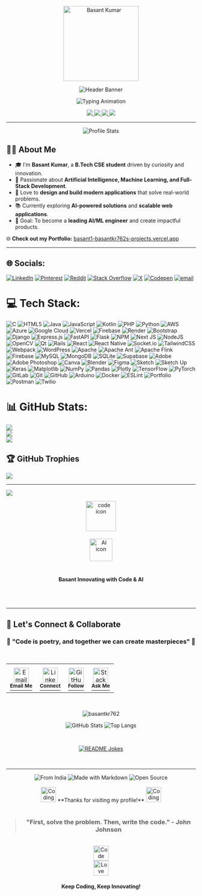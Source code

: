 <!-- Ultra Modern Professional Header -->

<p align="center">
  <img src="https://github.com/basantkr762.png" width="200" style="border-radius:50 %; border: 6 px solid #00C4CC; box-shadow: 0 px 8 px 35 px rgba (0, 196, 204, 0.6);" alt="Basant Kumar"/>
</p>

<p align="center">
  <img src="https://capsule-render.vercel.app/api?type=waving&height=250&color=0:0A66C2,100:00C4CC&text=👋%20Welcome%20to%20Basant%20Kumar's%20Universe&fontColor=ffffff&fontSize=42&fontAlignY=38&animation=fadeIn&desc=AI%20Enthusiast%20%7C%20Full-Stack%20Developer%20%7C%20Tech%20Innovator&descAlignY=60&descAlign=50" alt="Header Banner"/>
</p>

<p align="center">
  <img src="https://readme-typing-svg.herokuapp.com?font=JetBrains+Mono&weight=700&size=22&duration=3500&pause=700&color=00C4CC&center=true&vCenter=true&width=800&lines=B.Tech+CSE+Student;AI+%26+ML+Explorer;Full-Stack+Developer+(React+%7C+Django+%7C+Next.js);Passionate+about+Building+Modern+Tech+Solutions;Always+Learning+%7C+Always+Creating" alt="Typing Animation"/>
</p>

<p align="center">
  <a href="https://basant1-basantkr762s-projects.vercel.app/">
    <img src="https://img.shields.io/badge/🌐 Portfolio-00C4CC?style=for-the-badge&logo=vercel&logoColor=white" />
  </a>
  <a href="https://github.com/basantkr762">
    <img src="https://img.shields.io/badge/GitHub-181717?style=for-the-badge&logo=github&logoColor=white" />
  </a>
  <a href="mailto:basantkr762@gmail.com">
    <img src="https://img.shields.io/badge/Email-D14836?style=for-the-badge&logo=gmail&logoColor=white" />
  </a>
  <a href="https://www.linkedin.com/in/basantkr762/">
    <img src="https://img.shields.io/badge/LinkedIn-0A66C2?style=for-the-badge&logo=linkedin&logoColor=white" />
  </a>
</p>

---

<p align="center">
  <img src="https://github-widgetbox.vercel.app/api/profile?username=basantkr762&theme=dark&data=followers,repositories,stars,commits" alt="Profile Stats"/>
</p>


## 👨‍💻 About Me  

- 🎓 I’m **Basant Kumar**, a **B.Tech CSE student** driven by curiosity and innovation.  
- 🤖 Passionate about **Artificial Intelligence, Machine Learning, and Full-Stack Development**.  
- 🌟 Love to **design and build modern applications** that solve real-world problems.  
- 📚 Currently exploring **AI-powered solutions** and **scalable web applications**.  
- 🎯 Goal: To become a **leading AI/ML engineer** and create impactful products.  

🌐 **Check out my Portfolio:** [basant1-basantkr762s-projects.vercel.app](https://basant1-basantkr762s-projects.vercel.app/)  

---

## 🌐 Socials:
[![LinkedIn](https://img.shields.io/badge/LinkedIn-%230077B5.svg?logo=linkedin&logoColor=white)](https://linkedin.com/in/www.linkedin.com/in/basant-kumar-6a4909124) [![Pinterest](https://img.shields.io/badge/Pinterest-%23E60023.svg?logo=Pinterest&logoColor=white)](https://pinterest.com/basantkr762) [![Reddit](https://img.shields.io/badge/Reddit-%23FF4500.svg?logo=Reddit&logoColor=white)](https://reddit.com/user/u/StormSea4606) [![Stack Overflow](https://img.shields.io/badge/-Stackoverflow-FE7A16?logo=stack-overflow&logoColor=white)](https://stackoverflow.com/users/24881352) [![X](https://img.shields.io/badge/X-black.svg?logo=X&logoColor=white)](https://x.com/@BasantK72049334) [![Codepen](https://img.shields.io/badge/Codepen-000000?logo=codepen&logoColor=white)](https://codepen.io/@Basant-Kumar-the-bashful) [![email](https://img.shields.io/badge/Email-D14836?logo=gmail&logoColor=white)](mailto:basantkr762@gmail.com) 

# 💻 Tech Stack:
![C](https://img.shields.io/badge/c-%2300599C.svg?style=for-the-badge&logo=c&logoColor=white) ![HTML5](https://img.shields.io/badge/html5-%23E34F26.svg?style=for-the-badge&logo=html5&logoColor=white) ![Java](https://img.shields.io/badge/java-%23ED8B00.svg?style=for-the-badge&logo=openjdk&logoColor=white) ![JavaScript](https://img.shields.io/badge/javascript-%23323330.svg?style=for-the-badge&logo=javascript&logoColor=%23F7DF1E) ![Kotlin](https://img.shields.io/badge/kotlin-%237F52FF.svg?style=for-the-badge&logo=kotlin&logoColor=white) ![PHP](https://img.shields.io/badge/php-%23777BB4.svg?style=for-the-badge&logo=php&logoColor=white) ![Python](https://img.shields.io/badge/python-3670A0?style=for-the-badge&logo=python&logoColor=ffdd54) ![AWS](https://img.shields.io/badge/AWS-%23FF9900.svg?style=for-the-badge&logo=amazon-aws&logoColor=white) ![Azure](https://img.shields.io/badge/azure-%230072C6.svg?style=for-the-badge&logo=microsoftazure&logoColor=white) ![Google Cloud](https://img.shields.io/badge/GoogleCloud-%234285F4.svg?style=for-the-badge&logo=google-cloud&logoColor=white) ![Vercel](https://img.shields.io/badge/vercel-%23000000.svg?style=for-the-badge&logo=vercel&logoColor=white) ![Firebase](https://img.shields.io/badge/firebase-%23039BE5.svg?style=for-the-badge&logo=firebase) ![Render](https://img.shields.io/badge/Render-%46E3B7.svg?style=for-the-badge&logo=render&logoColor=white) ![Bootstrap](https://img.shields.io/badge/bootstrap-%238511FA.svg?style=for-the-badge&logo=bootstrap&logoColor=white) ![Django](https://img.shields.io/badge/django-%23092E20.svg?style=for-the-badge&logo=django&logoColor=white) ![Express.js](https://img.shields.io/badge/express.js-%23404d59.svg?style=for-the-badge&logo=express&logoColor=%2361DAFB) ![FastAPI](https://img.shields.io/badge/FastAPI-005571?style=for-the-badge&logo=fastapi) ![Flask](https://img.shields.io/badge/flask-%23000.svg?style=for-the-badge&logo=flask&logoColor=white) ![NPM](https://img.shields.io/badge/NPM-%23CB3837.svg?style=for-the-badge&logo=npm&logoColor=white) ![Next JS](https://img.shields.io/badge/Next-black?style=for-the-badge&logo=next.js&logoColor=white) ![NodeJS](https://img.shields.io/badge/node.js-6DA55F?style=for-the-badge&logo=node.js&logoColor=white) ![OpenCV](https://img.shields.io/badge/opencv-%23white.svg?style=for-the-badge&logo=opencv&logoColor=white) ![Qt](https://img.shields.io/badge/Qt-%23217346.svg?style=for-the-badge&logo=Qt&logoColor=white) ![Rails](https://img.shields.io/badge/rails-%23CC0000.svg?style=for-the-badge&logo=ruby-on-rails&logoColor=white) ![React](https://img.shields.io/badge/react-%2320232a.svg?style=for-the-badge&logo=react&logoColor=%2361DAFB) ![React Native](https://img.shields.io/badge/react_native-%2320232a.svg?style=for-the-badge&logo=react&logoColor=%2361DAFB) ![Socket.io](https://img.shields.io/badge/Socket.io-black?style=for-the-badge&logo=socket.io&badgeColor=010101) ![TailwindCSS](https://img.shields.io/badge/tailwindcss-%2338B2AC.svg?style=for-the-badge&logo=tailwind-css&logoColor=white) ![Webpack](https://img.shields.io/badge/webpack-%238DD6F9.svg?style=for-the-badge&logo=webpack&logoColor=black) ![WordPress](https://img.shields.io/badge/WordPress-%23117AC9.svg?style=for-the-badge&logo=WordPress&logoColor=white) ![Apache](https://img.shields.io/badge/apache-%23D42029.svg?style=for-the-badge&logo=apache&logoColor=white) ![Apache Ant](https://img.shields.io/badge/Apache%20Ant-A81C7D?style=for-the-badge&logo=Apache%20Ant&logoColor=white) ![Apache Flink](https://img.shields.io/badge/Apache%20Flink-E6526F?style=for-the-badge&logo=Apache%20Flink&logoColor=white) ![Firebase](https://img.shields.io/badge/firebase-a08021?style=for-the-badge&logo=firebase&logoColor=ffcd34) ![MySQL](https://img.shields.io/badge/mysql-4479A1.svg?style=for-the-badge&logo=mysql&logoColor=white) ![MongoDB](https://img.shields.io/badge/MongoDB-%234ea94b.svg?style=for-the-badge&logo=mongodb&logoColor=white) ![SQLite](https://img.shields.io/badge/sqlite-%2307405e.svg?style=for-the-badge&logo=sqlite&logoColor=white) ![Supabase](https://img.shields.io/badge/Supabase-3ECF8E?style=for-the-badge&logo=supabase&logoColor=white) ![Adobe](https://img.shields.io/badge/adobe-%23FF0000.svg?style=for-the-badge&logo=adobe&logoColor=white) ![Adobe Photoshop](https://img.shields.io/badge/adobe%20photoshop-%2331A8FF.svg?style=for-the-badge&logo=adobe%20photoshop&logoColor=white) ![Canva](https://img.shields.io/badge/Canva-%2300C4CC.svg?style=for-the-badge&logo=Canva&logoColor=white) ![Blender](https://img.shields.io/badge/blender-%23F5792A.svg?style=for-the-badge&logo=blender&logoColor=white) ![Figma](https://img.shields.io/badge/figma-%23F24E1E.svg?style=for-the-badge&logo=figma&logoColor=white) ![Sketch](https://img.shields.io/badge/Sketch-FFB387?style=for-the-badge&logo=sketch&logoColor=black) ![Sketch Up](https://img.shields.io/badge/SketchUp-005F9E?style=for-the-badge&logo=sketchup&logoColor=white) ![Keras](https://img.shields.io/badge/Keras-%23D00000.svg?style=for-the-badge&logo=Keras&logoColor=white) ![Matplotlib](https://img.shields.io/badge/Matplotlib-%23ffffff.svg?style=for-the-badge&logo=Matplotlib&logoColor=black) ![NumPy](https://img.shields.io/badge/numpy-%23013243.svg?style=for-the-badge&logo=numpy&logoColor=white) ![Pandas](https://img.shields.io/badge/pandas-%23150458.svg?style=for-the-badge&logo=pandas&logoColor=white) ![Plotly](https://img.shields.io/badge/Plotly-%233F4F75.svg?style=for-the-badge&logo=plotly&logoColor=white) ![TensorFlow](https://img.shields.io/badge/TensorFlow-%23FF6F00.svg?style=for-the-badge&logo=TensorFlow&logoColor=white) ![PyTorch](https://img.shields.io/badge/PyTorch-%23EE4C2C.svg?style=for-the-badge&logo=PyTorch&logoColor=white) ![GitLab](https://img.shields.io/badge/gitlab-%23181717.svg?style=for-the-badge&logo=gitlab&logoColor=white) ![Git](https://img.shields.io/badge/git-%23F05033.svg?style=for-the-badge&logo=git&logoColor=white) ![GitHub](https://img.shields.io/badge/github-%23121011.svg?style=for-the-badge&logo=github&logoColor=white) ![Arduino](https://img.shields.io/badge/-Arduino-00979D?style=for-the-badge&logo=Arduino&logoColor=white) ![Docker](https://img.shields.io/badge/docker-%230db7ed.svg?style=for-the-badge&logo=docker&logoColor=white) ![ESLint](https://img.shields.io/badge/ESLint-4B3263?style=for-the-badge&logo=eslint&logoColor=white) ![Portfolio](https://img.shields.io/badge/Portfolio-%23000000.svg?style=for-the-badge&logo=firefox&logoColor=#FF7139) ![Postman](https://img.shields.io/badge/Postman-FF6C37?style=for-the-badge&logo=postman&logoColor=white) ![Twilio](https://img.shields.io/badge/Twilio-F22F46?style=for-the-badge&logo=Twilio&logoColor=white)
# 📊 GitHub Stats:
![](https://github-readme-stats.vercel.app/api?username=basantkr762&theme=dark&hide_border=false&include_all_commits=true&count_private=false)<br/>
![](https://nirzak-streak-stats.vercel.app/?user=basantkr762&theme=dark&hide_border=false)<br/>
![](https://github-readme-stats.vercel.app/api/top-langs/?username=basantkr762&theme=dark&hide_border=false&include_all_commits=true&count_private=false&layout=compact)

## 🏆 GitHub Trophies
![](https://github-profile-trophy.vercel.app/?username=basantkr762&theme=radical&no-frame=false&no-bg=false&margin-w=4)

---
[![](https://visitcount.itsvg.in/api?id=basantkr762&icon=0&color=0)](https://visitcount.itsvg.in)

<!-- Add some HTML with animation classes --><div align="center"><!-- Floating element example --><img class="floating" src="https://api.iconify.design/mdi:code-braces.svg?color=%236366F1" alt="code icon" width="80" height="80"><!-- Pulsing element example --><div class="pulse" style="margin: 20px 0;"> <img src="https://api.iconify.design/mdi:brain.svg?color=%238B5CF6" alt="AI icon" width="60" height="60"> </div><!-- Glowing element example --><div class="glow" style="display: inline-block; padding: 10px 20px; border-radius: 50px; margin: 10px;"> <strong>Basant Innovating with Code & AI</strong> </div></div> 
<!-- Advanced Footer Section -->
<br>
<br>

---

## 🎯 Let's Connect & Collaborate

<div align="center">

### 🌟 **"Code is poetry, and together we can create masterpieces"** 🌟

</div>

<br>

<div align="center">

<!-- Animated Footer Cards -->
<table>
  <tr>
    <td align="center" style="padding: 10px;">
      <a href="mailto:basantkr762@gmail.com">
        <img src="https://img.icons8.com/fluency/48/000000/gmail.png" alt="Email" width="40" height="40"/>
        <br>
        <sup><b>Email Me</b></sup>
      </a>
    </td>
    <td align="center" style="padding: 10px;">
      <a href="https://linkedin.com/in/basant-kumar-6a4909124">
        <img src="https://img.icons8.com/color/48/000000/linkedin.png" alt="LinkedIn" width="40" height="40"/>
        <br>
        <sup><b>Connect</b></sup>
      </a>
    </td>
    <td align="center" style="padding: 10px;">
      <a href="https://github.com/basantkr762">
        <img src="https://img.icons8.com/fluency/48/000000/github.png" alt="GitHub" width="40" height="40"/>
        <br>
        <sup><b>Follow</b></sup>
      </a>
    </td>
    <td align="center" style="padding: 10px;">
      <a href="https://stackoverflow.com/users/24881352">
        <img src="https://img.icons8.com/color/48/000000/stackoverflow.png" alt="Stack Overflow" width="40" height="40"/>
        <br>
        <sup><b>Ask Me</b></sup>
      </a>
    </td>
  </tr>
</table>

</div>

<br>

<div align="center">

<!-- GitHub Profile Views Counter -->
<p align="center"> 
  <img src="https://komarev.com/ghpvc/?username=basantkr762&label=Profile%20Views&color=blueviolet&style=flat" alt="basantkr762" /> 
</p>

<!-- GitHub Stats Footer -->
![GitHub Stats](https://github-readme-stats.vercel.app/api?username=basantkr762&show_icons=true&locale=en&theme=radical&hide_border=true&count_private=true&include_all_commits=true&line_height=20)
![Top Langs](https://github-readme-stats.vercel.app/api/top-langs?username=basantkr762&show_icons=true&locale=en&layout=compact&theme=radical&hide_border=true)

</div>

<br>

<div align="center">

<!-- Random Developer Joke -->
<a href="https://readme-jokes.vercel.app"><img align="center" src="https://readme-jokes.vercel.app/api?theme=radical&hideBorder" alt="README Jokes"></a>

</div>

<br>

---

<div align="center">

<!-- Footer Badges -->
<img src="https://img.shields.io/badge/From-India-blue?style=for-the-badge&logo=google-earth&logoColor=white" alt="From India">
<img src="https://img.shields.io/badge/Made%20with-Markdown-1f425f.svg?style=for-the-badge" alt="Made with Markdown">
<img src="https://img.shields.io/badge/Open%20Source-%F0%9F%92%9A-blue?style=for-the-badge" alt="Open Source">

<br>
<br>

<!-- Floating Animation -->
<img src="https://media.giphy.com/media/LMcB8XospGZO8UQq87/giphy.gif" width="40" alt="Coding"> 
**Thanks for visiting my profile!** 
<img src="https://media.giphy.com/media/LMcB8XospGZO8UQq87/giphy.gif" width="40" alt="Coding">

<br>
<br>

<!-- Quote -->
> ### "First, solve the problem. Then, write the code." - John Johnson

</div>

<!-- Animated Elements -->
<div align="center">
  <br>
  <div class="float-animation">
    <img src="https://img.icons8.com/color/96/000000/source-code.png" width="40" alt="Code">
  </div>
  <div class="pulse">
    <img src="https://img.icons8.com/color/96/000000/hearts.png" width="40" alt="Love Coding">
  </div>
  <div class="glow" style="display: inline-block; padding: 10px 20px; border-radius: 50px; margin: 10px;">
    <strong class="gradient-text">Keep Coding, Keep Innovating!</strong>
  </div>
</div>
